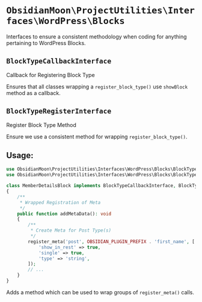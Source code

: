 `ObsidianMoon\ProjectUtilities\Interfaces\WordPress\Blocks`
=========================================================

Interfaces to ensure a consistent methodology when coding for anything pertaining to WordPress Blocks.

`BlockTypeCallbackInterface`
----------------------------

Callback for Registering Block Type

Ensures that all classes wrapping a `register_block_type()` use `showBlock` method as a callback.

`BlockTypeRegisterInterface`
----------------------------

Register Block Type Method

Ensure we use a consistent method for wrapping `register_block_type()`.

Usage:
------

````php
use ObsidianMoon\ProjectUtilities\Interfaces\WordPress\Blocks\BlockTypeCallbackInterface
use ObsidianMoon\ProjectUtilities\Interfaces\WordPress\Blocks\BlockTypeRegisterInterface

class MemberDetailsBlock implements BlockTypeCallbackInterface, BlockTypeRegisterInterface
{
    /**
     * Wrapped Registration of Meta
     */
    public function addMetaData(): void
    {
        /**
         * Create Meta for Post Type(s)
         */
        register_meta('post', OBSIDIAN_PLUGIN_PREFIX . 'first_name', [
            'show_in_rest' => true,
            'single' => true,
            'type' => 'string',
        ]);
        // ...
    }
}
````
Adds a method which can be used to wrap groups of `register_meta()` calls.
